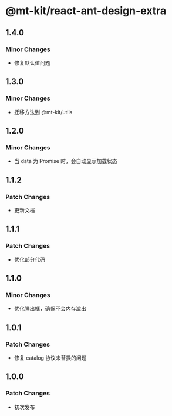 # @mt-kit/react-ant-design-extra

## 1.4.0

### Minor Changes

- 修复默认值问题

## 1.3.0

### Minor Changes

- 迁移方法到 @mt-kit/utils

## 1.2.0

### Minor Changes

- 当 data 为 Promise 时，会自动显示加载状态

## 1.1.2

### Patch Changes

- 更新文档

## 1.1.1

### Patch Changes

- 优化部分代码

## 1.1.0

### Minor Changes

- 优化弹出框，确保不会内存溢出

## 1.0.1

### Patch Changes

- 修复 catalog 协议未替换的问题

## 1.0.0

### Patch Changes

- 初次发布
